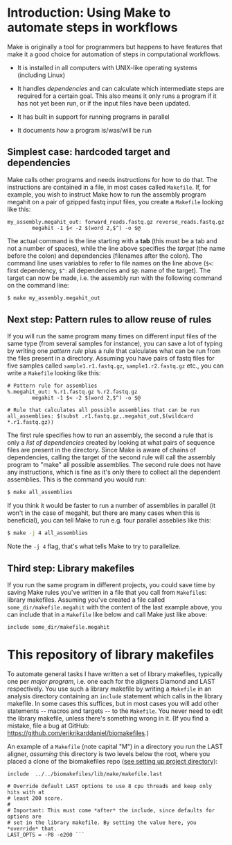 # Introduction: Using Make to automate steps in workflows

Make is originally a tool for programmers but happens to have features that 
make it a good choice for automation of steps in computational workflows.

* It is installed in all computers with UNIX-like operating systems (including 
Linux)

* It handles *dependencies* and can calculate which intermediate steps are 
required for a certain goal. This also means it only runs a program if it has not
yet been run, or if the input files have been updated.

* It has built in support for running programs in parallel

* It documents *how* a program is/was/will be run

## Simplest case: hardcoded target and dependencies

Make calls other programs and needs instructions for how to do that. The instructions
are contained in a file, in most cases called `Makefile`. If, for example, you wish
to instruct Make how to run the assembly program megahit on a pair of gzipped fastq 
input files, you create a `Makefile` looking like this:

```make
my_assembly.megahit_out: forward_reads.fastq.gz reverse_reads.fastq.gz
        megahit -1 $< -2 $(word 2,$^) -o $@
```

The actual command is the line starting with a **tab** (this must be a tab and not
a number of spaces), while the line above specifies the *target* (the name before
the colon) and dependencies (filenames after the colon). The command line uses 
variables to refer to file names on the line above (`$<`: first dependency, `$^`:
all dependencies and `$@`: name of the target). The target can now be made, i.e.
the assembly run with the following command on the command line:

```bash
$ make my_assembly.megahit_out
```
## Next step: Pattern rules to allow reuse of rules

If you will run the same program many times on different input files of the same
type (from several samples for instance), you can save a lot of typing by writing
one *pattern rule* plus a rule that calculates what can be run from the files 
present in a directory. Assuming you have pairs of fastq files for five samples
called `sample1.r1.fastq.gz`, `sample1.r2.fastq.gz` etc., you can write a `Makefile`
looking like this:

```make
# Pattern rule for assemblies
%.megahit_out: %.r1.fastq.gz %.r2.fastq.gz
        megahit -1 $< -2 $(word 2,$^) -o $@
        
# Rule that calculates all possible assemblies that can be run
all_assemblies: $(subst .r1.fastq.gz,.megahit_out,$(wildcard *.r1.fastq.gz))
```

The first rule specifies how to run an assembly, the second a rule that is only
a *list of dependencies* created by looking at what pairs of sequence files are
present in the directory. Since Make is aware of chains of dependencies, calling
the target of the second rule will call the assembly program to "make" all possible
assemblies. The second rule does not have any instructions, which is fine as it's
only there to collect all the dependent assemblies. This is the command you would run:

```bash
$ make all_assemblies
```

If you think it would be faster to run a number of assemblies in parallel (it won't
in the case of megahit, but there are many cases when this is beneficial), you can 
tell Make to run e.g. four parallel asseblies like this:

```bash
$ make -j 4 all_assemblies
```

Note the `-j 4` flag, that's what tells Make to try to parallelize.

## Third step: Library makefiles

If you run the same program in different projects, you could save time by saving
Make rules you've written in a file that you call from `Makefile`s: library
makefiles. Assuming you've created a file called `some_dir/makefile.megahit` with 
the content of the last example above, you can include that in a `Makefile` like
below and call Make just like above:

```make
include some_dir/makefile.megahit
```

# This repository of library makefiles

To automate general tasks I have written a set of library makefiles, typically
one per *major program*, i.e. one each for the aligners Diamond and LAST
respectively. You use such a library makefile by writing a `Makefile` in an
analysis directory containing an `include` statement which calls in the library
makefile. In some cases this suffices, but in most cases you will add other
statements -- macros and targets -- to the `Makefile`. You never need to edit
the library makefile, unless there's something wrong in it. (If you find a
mistake, file a bug at GitHub: https://github.com/erikrikarddaniel/biomakefiles.)

An example of a `Makefile` (note capital "M") in a directory you run the LAST
aligner, *assuming* this directory is two levels below the root, where you
placed a clone of the biomakefiles repo ([see setting up project
directory](setting_up_project_directory.md)):

```make
include  ../../biomakefiles/lib/make/makefile.last

# Override default LAST options to use 8 cpu threads and keep only hits with at
# least 200 score.
#
# Important: This must come *after* the include, since defaults for options are
# set in the library makefile. By setting the value here, you *override* that.
LAST_OPTS = -P8 -e200 ```
```

